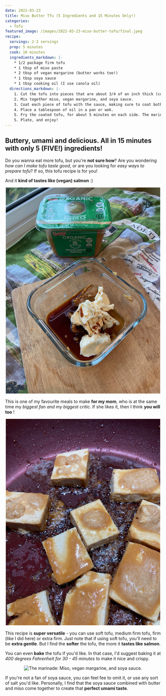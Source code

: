 ```yaml
---
date: 2022-03-23
title: Miso Butter Tfu (5 Ingredients and 15 Minutes Only!)
categories:
  - Tofu
featured_image: /images/2022-03-23-miso-butter-tofu/final.jpeg
recipe:
  servings: 2-3 servings
  prep: 5 minutes
  cook: 10 minutes
  ingredients_markdown: |-
    * 1/2 package firm tofu
    * 1 tbsp of miso paste
    * 2 tbsp of vegan margarine (butter works too!)
    * 1 tbsp soya sauce
    * 1 tbsp cooking oil (I use canola oil)
  directions_markdown: |-
    1. Cut the tofu into pieces that are about 3/4 of an inch thick (cubes, squares, or whatever you like!).
    2. Mix together miso, vegan margarine, and soya sauce.
    3. Coat each piece of tofu with the sauce, making sure to coat both sides.
    4. Place a tablespoon of oil in a pan or wok.
    5. Fry the coated tofu, for about 5 minutes on each side. The marinade and tofu should lose some water, and look a bit crispy.
    5. Plate, and enjoy!
---
```


## Buttery, umami and delicious. All in 15 minutes with only 5 (FIVE!) ingredients!

Do you wanna eat more tofu, but you're **not sure how**? Are you wondering *how can I make tofu taste good*, or are you looking for *easy ways to prepare tofu*? If so, this tofu recipe is for you!

And it **kind of tastes like (vegan) salmon** :)

<p align="center">
<img src="/images/2022-03-23-miso-butter-tofu/ing.jpeg" width="500"
alt="The marinade: Miso, vegan margarine, and soya sauce.">
</p>

This is one of my favourite meals to make **for my mom**, who is at the same time my *biggest fan and my biggest critic*. If she likes it, then I think **you will too** ! 

<p align="center">
<img src="/images/2022-03-23-miso-butter-tofu/prefry.jpeg" width="500"
alt="The marinade: Miso, vegan margarine, and soya sauce.">
</p>

This recipe is **super versatile** - you can use soft tofu, medium firm tofu, firm (like I did here) or extra firm. Just note that if using soft tofu, you'll need to be **extra gentle**. But I find the **softer** the tofu, the more it **tastes like salmon**.

You can even **bake** the tofu if you'd like. In that case, I'd suggest baking it at *400 degrees Fahrenheit for 30 - 45 minutes* to make it nice and crispy.

<p align="center">
<img src="/images/2022-03-23-miso-butter-tofu/fry.jpeg" width="500"
alt="The marinade: Miso, vegan margarine, and soya sauce.">
</p>

If you're not a fan of soya sauce, you can feel fee to omit it, or use any sort of salt you'd like. Personally, I find that the soya sauce combined with butter and miso come together to create that **perfect umami taste**.